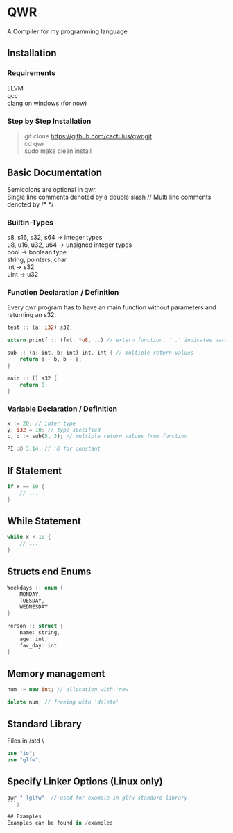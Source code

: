 # QWR
A Compiler for my programming language

## Installation
### Requirements
LLVM \
gcc \
clang on windows (for now)

### Step by Step Installation
> git clone https://github.com/cactulus/qwr.git \
> cd qwr \
> sudo make clean install

## Basic Documentation
Semicolons are optional in qwr. \
Single line comments denoted by a double slash //
Multi line comments denoted by /* */

### Builtin-Types
s8, s16, s32, s64 -> integer types \
u8, u16, u32, u64 -> unsigned integer types \
bool -> boolean type \
string, pointers, char \
int -> s32 \
uint -> u32

### Function Declaration / Definition
Every qwr program has to have an main function without parameters and returning an s32.
```Rust
test :: (a: i32) s32;

extern printf :: (fmt: *u8, ..) // extern function. '..' indicates varargs

sub :: (a: int, b: int) int, int { // multiple return values
    return a - b, b - a;
}

main :: () s32 {
    return 0;
}
```

### Variable Declaration / Definition
```Rust
x := 20; // infer type
y: i32 = 10; // type specified
c, d := sub(5, 3); // multiple return values from function

PI :@ 3.14; // :@ for constant

```

## If Statement
```Rust
if x == 10 {
    // ...
}
```

## While Statement
```Rust
while x < 10 {
    // ...
}
```

## Structs end Enums
```Rust
Weekdays :: enum {
	MONDAY,
	TUESDAY,
	WEDNESDAY
}

Person :: struct {
	name: string,
	age: int,
	fav_day: int
}
```

## Memory management
```Cpp
num := new int; // allocation with 'new'

delete num; // freeing with 'delete'
```

## Standard Library
Files in /std \
```Rust
use "io";
use "glfw";
```

## Specify Linker Options (Linux only)
```Rust
qwr "-lglfw"; // used for example in glfw standard library
```;

## Examples
Examples can be found in /examples
